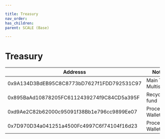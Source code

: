 ```yaml
---

title: Treasury
nav_order:
has_children:
parent: SCALE (Base)

---
```


# Treasury

 Addresss | Notes
  ---- | ----
0x9A134D3BdEB95C8C8773bD7627f1FDD792531C97 | Main Team Multisig
0x895BaAd10878205FC6112439274f9C84CD5a395F | Recycling fund
0xd9Ae2C82b62000c95091f38Bb1e796cc9899Ee07 | Processing Wallet
0x7D970D34a041251a4500Fc4997C6f74104f16d23 | Processing Wallet 2